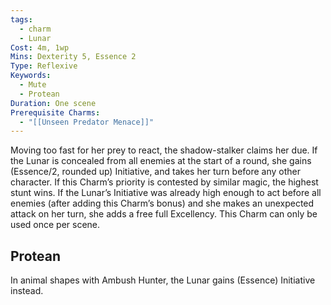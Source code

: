 ```yaml
---
tags:
  - charm
  - Lunar
Cost: 4m, 1wp
Mins: Dexterity 5, Essence 2
Type: Reflexive
Keywords:
  - Mute
  - Protean
Duration: One scene
Prerequisite Charms:
  - "[[Unseen Predator Menace]]"
---
```

Moving too fast for her prey to react, the shadow-stalker claims her due. If the Lunar is concealed from all enemies at the start of a round, she gains (Essence/2, rounded up) Initiative, and takes her turn before any other character. If this Charm’s priority is contested by similar magic, the highest stunt wins. If the Lunar’s Initiative was already high enough to act before all enemies (after adding this Charm’s bonus) and she makes an unexpected attack on her turn, she adds a free full Excellency. This Charm can only be used once per scene. 
## Protean 

In animal shapes with Ambush Hunter, the Lunar gains (Essence) Initiative instead.